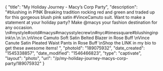 {
    "title": "My Holiday Journey - Macy’s Corp Party",
    "description": "#blushing in P!NK Breaking tradition rocking red and green and traded up for this gorgeous blush pink satin #VinceCamuto suit. Want to make a statement at your holiday party? Make @macys your fashion destination for any occasion. \n#mystyle#ootd#macys#macysstylecrew\n#nyc#timessquare#blushinginpink\n.\n.\n.\nVince Camuto Soft Satin Belted Blazer in Rose Buff \nVince Canute Satin Pleated Waist Pants in Rose Buff \nShop the LINK in my bio to get these awesome items! ",
    "photoId": "189075932",
    "date_created": "1545338857",
    "date_modified": "1546466823",
    "type": "captivate",
    "layout": "photo",
    "url": "\/p\/my-holiday-journey-macys-corp-party\/189075932"
}
